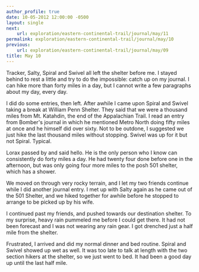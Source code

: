```yaml
---
author_profile: true
date: 10-05-2012 12:00:00 -0500
layout: single
next:
    url: exploration/eastern-continental-trail/journal/may/11
permalink: exploration/eastern-continental-trail/journal/may/10
previous:
    url: exploration/eastern-continental-trail/journal/may/09
title: May 10
---
```

Tracker, Salty, Spiral and Swivel all left the shelter before me. I stayed behind to rest a little and try to do the impossible: catch up on my journal. I can hike more than forty miles in a day, but I cannot write a few paragraphs about my day, every day.

I did do some entries, then left. After awhile I came upon Spiral and Swivel taking a break at William Penn Shelter. They said that we were a thousand miles from Mt. Katahdin, the end of the Appalachian Trail. I read an entry from Bomber's journal in which he mentioned Metro North doing fifty miles at once and he himself did over sixty. Not to be outdone, I suggested we just hike the last thousand miles without stopping. Swivel was up for it but not Spiral. Typical.

Lorax passed by and said hello. He is the only person who I know can consistently do forty miles a day. He had twenty four done before one in the afternoon, but was only going four more miles to the posh 501 shelter, which has a shower.

We moved on through very rocky terrain, and I let my two friends continue while I did another journal entry. I met up with Salty again as he came out of the 501 Shelter, and we hiked together for awhile before he stopped to arrange to be picked up by his wife.

I continued past my friends, and pushed towards our destination shelter. To my surprise, heavy rain pummeled me before I could get there. It had not been forecast and I was not wearing any rain gear. I got drenched just a half mile from the shelter.

Frustrated, I arrived and did my normal dinner and bed routine. Spiral and Swivel showed up wet as well. It was too late to talk at length with the two section hikers at the shelter, so we just went to bed. It had been a good day up until the last half mile.